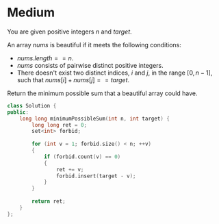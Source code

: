 # Medium

You are given positive integers $n$ and $target$.

An array $nums$ is beautiful if it meets the following conditions:

- $nums.length == n$.
- $nums$ consists of pairwise distinct positive integers.
- There doesn't exist two distinct indices, $i$ and $j$, in the range $[0, n - 1]$, such that $nums[i] + nums[j] == target$.

Return the minimum possible sum that a beautiful array could have.

```cpp
class Solution {
public:
    long long minimumPossibleSum(int n, int target) {
        long long ret = 0;
        set<int> forbid;
        
        for (int v = 1; forbid.size() < n; ++v)
        {
            if (forbid.count(v) == 0)
            {
                ret += v;
                forbid.insert(target - v);
            }
        }
        
        return ret;
    }
};
```

